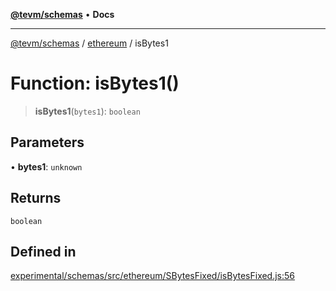 [**@tevm/schemas**](../../README.md) • **Docs**

***

[@tevm/schemas](../../modules.md) / [ethereum](../README.md) / isBytes1

# Function: isBytes1()

> **isBytes1**(`bytes1`): `boolean`

## Parameters

• **bytes1**: `unknown`

## Returns

`boolean`

## Defined in

[experimental/schemas/src/ethereum/SBytesFixed/isBytesFixed.js:56](https://github.com/qbzzt/tevm-monorepo/blob/main/experimental/schemas/src/ethereum/SBytesFixed/isBytesFixed.js#L56)
